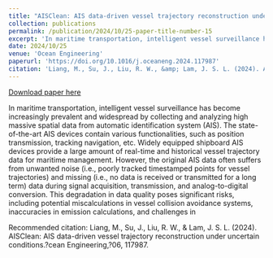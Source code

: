 ```yaml
---
title: "AISClean: AIS data-driven vessel trajectory reconstruction under uncertain conditions"
collection: publications
permalink: /publication/2024/10/25-paper-title-number-15
excerpt: 'In maritime transportation, intelligent vessel surveillance has become increasingly prevalent and widespread by collecting and analyzing high massive spatial data from automatic identification system (AIS). The state-of-the-art AIS devices contain various functionalities, such as position transmission, tracking navigation, etc. Widely equipped shipboard AIS devices provide a large amount of real-time and historical vessel trajectory data for maritime management. However, the original AIS data often suffers from unwanted noise (i.e., poorly tracked timestamped points for vessel trajectories) and missing (i.e., no data is received or transmitted for a long term) data during signal acquisition, transmission, and analog-to-digital conversion. This degradation in data quality poses significant risks, including potential miscalculations in vessel collision avoidance systems, inaccuracies in emission calculations, and challenges in'
date: 2024/10/25
venue: 'Ocean Engineering'
paperurl: 'https://doi.org/10.1016/j.oceaneng.2024.117987'
citation: 'Liang, M., Su, J., Liu, R. W., &amp; Lam, J. S. L. (2024). AISClean: AIS data-driven vessel trajectory reconstruction under uncertain conditions.?cean Engineering,?06, 117987.'
---
```


<a href='https://doi.org/10.1016/j.oceaneng.2024.117987'>Download paper here</a>

In maritime transportation, intelligent vessel surveillance has become increasingly prevalent and widespread by collecting and analyzing high massive spatial data from automatic identification system (AIS). The state-of-the-art AIS devices contain various functionalities, such as position transmission, tracking navigation, etc. Widely equipped shipboard AIS devices provide a large amount of real-time and historical vessel trajectory data for maritime management. However, the original AIS data often suffers from unwanted noise (i.e., poorly tracked timestamped points for vessel trajectories) and missing (i.e., no data is received or transmitted for a long term) data during signal acquisition, transmission, and analog-to-digital conversion. This degradation in data quality poses significant risks, including potential miscalculations in vessel collision avoidance systems, inaccuracies in emission calculations, and challenges in

Recommended citation: Liang, M., Su, J., Liu, R. W., & Lam, J. S. L. (2024). AISClean: AIS data-driven vessel trajectory reconstruction under uncertain conditions.?cean Engineering,?06, 117987.
